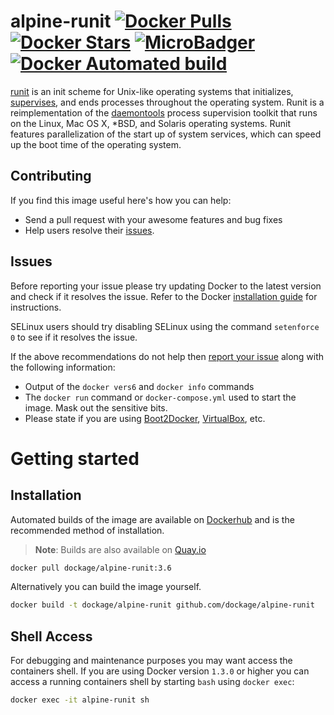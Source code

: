 # alpine-runit [![Docker Pulls](https://img.shields.io/docker/pulls/dockage/alpine-runit.svg?style=flat)](https://hub.docker.com/r/dockage/alpine-runit/) [![Docker Stars](https://img.shields.io/docker/stars/dockage/alpine-runit.svg?style=flat)](https://hub.docker.com/r/dockage/alpine-runit/) [![MicroBadger](https://images.microbadger.com/badges/image/dockage/alpine-runit.svg)](https://microbadger.com/images/dockage/alpine-runit) [![Docker Automated build](https://img.shields.io/docker/automated/dockage/alpine-runit.svg?style=flat)](https://hub.docker.com/r/dockage/alpine-runit/)
[runit](http://smarden.org/runit) is an init scheme for Unix-like operating systems that initializes, [supervises](https://en.wikipedia.org/wiki/Process_supervision), and ends processes throughout the operating system. Runit is a reimplementation of the [daemontools](https://en.wikipedia.org/wiki/Daemontools) process supervision toolkit that runs on the Linux, Mac OS X, *BSD, and Solaris operating systems. Runit features parallelization of the start up of system services, which can speed up the boot time of the operating system.


## Contributing

If you find this image useful here's how you can help:

- Send a pull request with your awesome features and bug fixes
- Help users resolve their [issues](../../issues?q=is%3Aopen+is%3Aissue).

## Issues

Before reporting your issue please try updating Docker to the latest version and check if it resolves the issue. Refer to the Docker [installation guide](https://docs.docker.com/installation) for instructions.

SELinux users should try disabling SELinux using the command `setenforce 0` to see if it resolves the issue.

If the above recommendations do not help then [report your issue](../../issues/new) along with the following information:

- Output of the `docker vers6` and `docker info` commands
- The `docker run` command or `docker-compose.yml` used to start the image. Mask out the sensitive bits.
- Please state if you are using [Boot2Docker](http://www.boot2docker.io), [VirtualBox](https://www.virtualbox.org), etc.

# Getting started

## Installation

Automated builds of the image are available on [Dockerhub](https://hub.docker.com/r/dockage/alpine-runit) and is the recommended method of installation.

> **Note**: Builds are also available on [Quay.io](https://quay.io/repository/dockage/alpine-runit)

```bash
docker pull dockage/alpine-runit:3.6
```

Alternatively you can build the image yourself.

```bash
docker build -t dockage/alpine-runit github.com/dockage/alpine-runit
```

## Shell Access

For debugging and maintenance purposes you may want access the containers shell. If you are using Docker version `1.3.0` or higher you can access a running containers shell by starting `bash` using `docker exec`:

```bash
docker exec -it alpine-runit sh